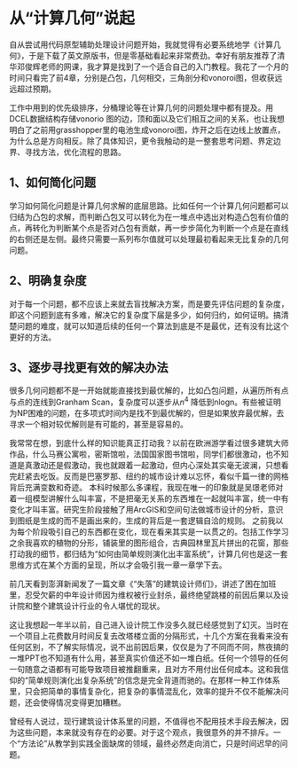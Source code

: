 
# 从“计算几何”说起

自从尝试用代码原型辅助处理设计问题开始，我就觉得有必要系统地学《计算几何》，于是下载了英文原版书，但是零基础看起来非常费劲。幸好有朋友推荐了清华邓俊辉老师的网课，我才算是找到了一个适合自己的入门教程。我花了一个月的时间只看完了前4章，分别是凸包，几何相交，三角剖分和vonoroi图，但收获远远超过预期。

工作中用到的优先级排序，分桶理论等在计算几何的问题处理中都有提及。用DCEL数据结构存储vonorio 图的边，顶和面以及它们相互之间的关系，也让我想明白了之前用grasshopper里的电池生成vonoroi图，炸开之后在边线上放置点，为什么总是方向相反。除了具体知识，更令我触动的是一整套思考问题、界定边界、寻找方法，优化流程的思路。

## 1、如何简化问题
学习如何简化问题是计算几何求解的底层思路。比如任何一个计算几何问题都可以归结为凸包的求解，而判断凸包又可以转化为在一堆点中选出对构造凸包有价值的点，再转化为判断某个点是否对凸包有贡献，再一步步简化为判断一个点是在直线的右侧还是左侧。最终只需要一系列布尔值就可以处理最初看起来无比复杂的几何问题。

## 2、明确复杂度
对于每一个问题，都不应该上来就去盲找解决方案，而是要先评估问题的复杂度，即这个问题到底有多难，解决它的复杂度下届是多少，如何归约，如何证明。搞清楚问题的难度，就可以知道后续的任何一个算法到底是不是最优，还有没有比这个更好的方法。

## 3、逐步寻找更有效的解决办法
很多几何问题都不是一开始就能直接找到最优解的，比如凸包问题，从遍历所有点与点的连线到Granham Scan，复杂度可以逐步从$n^4$ 降低到nlogn。有些被证明为NP困难的问题，在多项式时间内是找不到最优解的，但是如果放弃最优解，去寻求一个相对较优解则是有可能的，甚至是容易的。

我常常在想，到底什么样的知识能真正打动我？以前在欧洲游学看过很多建筑大师作品，什么马赛公寓啦，密斯馆啦，法国国家图书馆啦，同学们都很激动，也不知道是真激动还是假激动，我也就跟着一起激动，但内心深处其实毫无波澜，只想看完赶紧去吃饭。反而是巴塞罗那、纽约的城市设计难以忘怀，看似千篇一律的网格背后充满变数和奇迹。
本科时候那么多课程，我现在唯一的印象就是吴璟老师对着一组模型讲解什么叫丰富，不是把毫无关系的东西堆在一起就叫丰富，统一中有变化才叫丰富。研究生阶段接触了用ArcGIS和空间句法做城市设计的分析，意识到图纸是生成的而不是画出来的，生成的背后是一套逻辑自洽的规则。
之前我以为每个阶段吸引自己的东西都在变化，现在看来其实是一以贯之的。包括工作学习之余我喜欢的植物的分形，铺装里的图形组合，古典园林里瓦片拼出的花窗，那些打动我的细节，都归结为“如何由简单规则演化出丰富系统”，计算几何也是这一套思维方式在某个方面的呈现，所以才会吸引我一章一章学下去。

前几天看到澎湃新闻发了一篇文章《“失落”的建筑设计师们》，讲述了困在加班里，忍受欠薪的中年设计师因为维权被行业封杀，最终绝望跳楼的前因后果以及设计院和整个建筑设计行业的令人堪忧的现状。

这让我想起一年半以前，自己进入设计院工作没多久就已经感觉到了幻灭。当时在一个项目上花费数月时间反复去改塔楼立面的分隔形式，十几个方案在我看来没有任何区别，不了解实际情况，说不出前因后果，仅仅是为了不同而不同，熬夜搞的一堆PPT也不知道有什么用，甚至真实价值还不如一堆白纸。任何一个领导的任何一句随意之语都有可能导致项目被推翻重来，且对方不用付出任何成本。这和我信仰的“简单规则演化出复杂系统”的信念是完全背道而驰的。在那样一种工作体系里，只会把简单的事情复杂化，把复杂的事情混乱化，效率的提升不仅不能解决问题，还会使得情况变得更加糟糕。

曾经有人说过，现行建筑设计体系里的问题，不值得也不配用技术手段去解决，因为这些问题，本来就没有存在的必要。对于这个观点，我很意外的并不排斥。一个“方法论”从教学到实践全面缺席的领域，最终必然走向消亡，只是时间迟早的问题。






